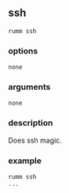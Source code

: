 ## ssh

```
rumm ssh
```

### options

```
none
```

### arguments

```
none
```

### description
Does ssh magic.

### example

```
rumm ssh
...
```